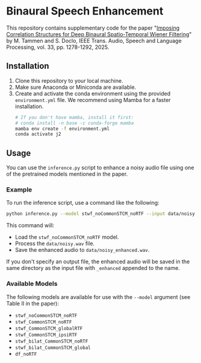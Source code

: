 # Binaural Speech Enhancement

This repository contains supplementary code for the paper "[Imposing Correlation Structures for Deep Binaural Spatio-Temporal Wiener Filtering](https://uol.de/f/6/dept/mediphysik/ag/sigproc/download/papers/SP2023_6.pdf?v=1743258194)" by M. Tammen and S. Doclo, IEEE Trans. Audio, Speech and Language Processing, vol. 33, pp. 1278-1292, 2025.

## Installation

1.  Clone this repository to your local machine.
2.  Make sure Anaconda or Miniconda are available.
3.  Create and activate the conda environment using the provided `environment.yml` file. We recommend using Mamba for a faster installation.
    ```bash
    # If you don't have mamba, install it first:
    # conda install -n base -c conda-forge mamba
    mamba env create -f environment.yml
    conda activate j2
    ```


## Usage

You can use the `inference.py` script to enhance a noisy audio file using one of the pretrained models mentioned in the paper.

### Example

To run the inference script, use a command like the following:

```bash
python inference.py --model stwf_noCommonSTCM_noRTF --input data/noisy.wav --output data/noisy_enhanced.wav
```

This command will:
-   Load the `stwf_noCommonSTCM_noRTF` model.
-   Process the `data/noisy.wav` file.
-   Save the enhanced audio to `data/noisy_enhanced.wav`.

If you don't specify an output file, the enhanced audio will be saved in the same directory as the input file with `_enhanced` appended to the name.

### Available Models

The following models are available for use with the `--model` argument (see Table II in the paper):
- `stwf_noCommonSTCM_noRTF`
- `stwf_CommonSTCM_noRTF`
- `stwf_CommonSTCM_globalRTF`
- `stwf_CommonSTCM_ipsiRTF`
- `stwf_bilat_CommonSTCM_noRTF`
- `stwf_bilat_CommonSTCM_global`
- `df_noRTF`
